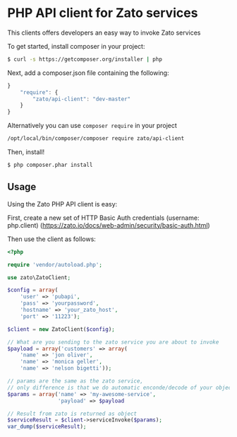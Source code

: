 # PHP API client for Zato services
This clients offers developers an easy
way to invoke Zato services

To get started, install composer in your project:

```sh
$ curl -s https://getcomposer.org/installer | php
```

Next, add a composer.json file containing the following:

```js
}
    "require": {
        "zato/api-client": "dev-master"
    }
}
```

Alternatively you can use `composer require` in your project

```sh
/opt/local/bin/composer/composer require zato/api-client
```


Then, install!

```sh
$ php composer.phar install
```

Usage
-----

Using the Zato PHP API client is easy:

First, create a new set of HTTP Basic Auth credentials (username: php.client) (https://zato.io/docs/web-admin/security/basic-auth.html)

Then use the client as follows:
``` php
<?php

require 'vendor/autoload.php';

use zato\ZatoClient;

$config = array(
    'user' => 'pubapi',
    'pass' => 'yourpassword',
    'hostname' => 'your_zato_host',
    'port' => '11223');

$client = new ZatoClient($config);

// What are you sending to the zato service you are about to invoke
$payload = array('customers' => array(
	'name' => 'jon oliver',
	'name' => 'monica geller',
	'name' => 'nelson bigetti'));

// params are the same as the zato service, 
// only difference is that we do automatic enconde/decode of your objects
$params = array('name' => 'my-awesome-service', 
				'payload' => $payload

// Result from zato is returned as object
$serviceResult = $client->serviceInvoke($params);
var_dump($serviceResult);
```

